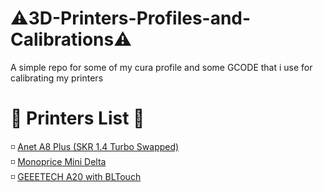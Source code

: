 # ⚠️3D-Printers-Profiles-and-Calibrations⚠️
A simple repo for some of my cura profile and some GCODE that i use for calibrating my printers

# 📝 Printers List 📝
<p> 
  ◽ <a href ="Anet A8 Plus/">Anet A8 Plus (SKR 1.4 Turbo Swapped) </a> <br>
  ◽ <a href ="Monoprice Mini Delta/"> Monoprice Mini Delta </a> <br>
  ◽ <a href ="Geeetech A20/" >GEEETECH A20 with BLTouch </a> <br>
</p>


